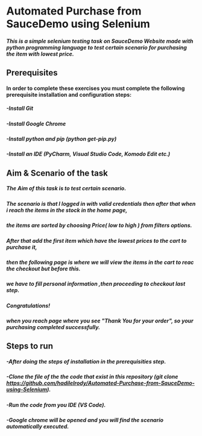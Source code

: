 # Automated Purchase from SauceDemo using Selenium
#####  This is a simple selenium testing task on SauceDemo Website made with python programming language to test certain scenario for purchasing the item with lowest price.

## Prerequisites
####   In order to complete these exercises you must complete the following prerequisite installation and configuration steps:

#####  -Install Git
#####  -Install Google Chrome
#####  -Install python and pip (python get-pip.py)
#####  -Install an IDE (PyCharm, Visual Studio Code, Komodo Edit etc.)

## Aim & Scenario of the task

#####  The Aim of this task is to test certain scenario.
#####  The scenario is that I logged in with valid credentials then after that when i reach the items in the stock in the home page,
#####  the items are sorted by choosing Price( low to high ) from filters options. 
#####  After that add the first item which have the lowest prices to the cart to purchase it,
#####  then the following page is where we will view the items in the cart to reac the checkout but before this. 
#####  we have to fill personal information ,then proceeding to checkout last step.
#####  Congratulations! 
#####  when you reach page where you see "Thank You for your order", so your purchasing completed successfully.

## Steps to run

#####  -After doing the steps of installation in the prerequisities step.
#####  -Clone the file of the the code that exist in this repository (git clone https://github.com/hadilelrody/Automated-Purchase-from-SauceDemo-using-Selenium).
#####  -Run the code from you IDE (VS Code).
#####  -Google chrome will be opened and you will find the scenario automatically executed.



